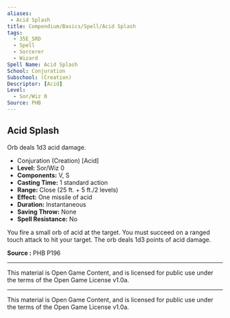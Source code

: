 ```yaml
---
aliases:
 - Acid Splash
title: Compendium/Basics/Spell/Acid Splash
tags: 
  - 35E_SRD
  - Spell
  - Sorcerer
  - Wizard
Spell Name: Acid Splash
School: Conjuration
Subschool: (Creation)
Descriptor: [Acid]
Level:
  - Sor/Wiz 0
Source: PHB
---
```


## Acid Splash

Orb deals 1d3 acid damage.

*   Conjuration (Creation) [Acid]
*   **Level:** Sor/Wiz 0
*   **Components:** V, S
*   **Casting Time:** 1 standard action
*   **Range:** Close (25 ft. + 5 ft./2 levels)
*   **Effect:** One missile of acid
*   **Duration:** Instantaneous
*   **Saving Throw:** None
*   **Spell Resistance:** No

You fire a small orb of acid at the target. You must succeed on a ranged touch attack to hit your target. The orb deals 1d3 points of acid damage.

**Source :** PHB P196

---

This material is Open Game Content, and is licensed for public use under  
the terms of the Open Game License v1.0a.

---

This material is Open Game Content, and is licensed for public use under the terms of the Open Game License v1.0a.
